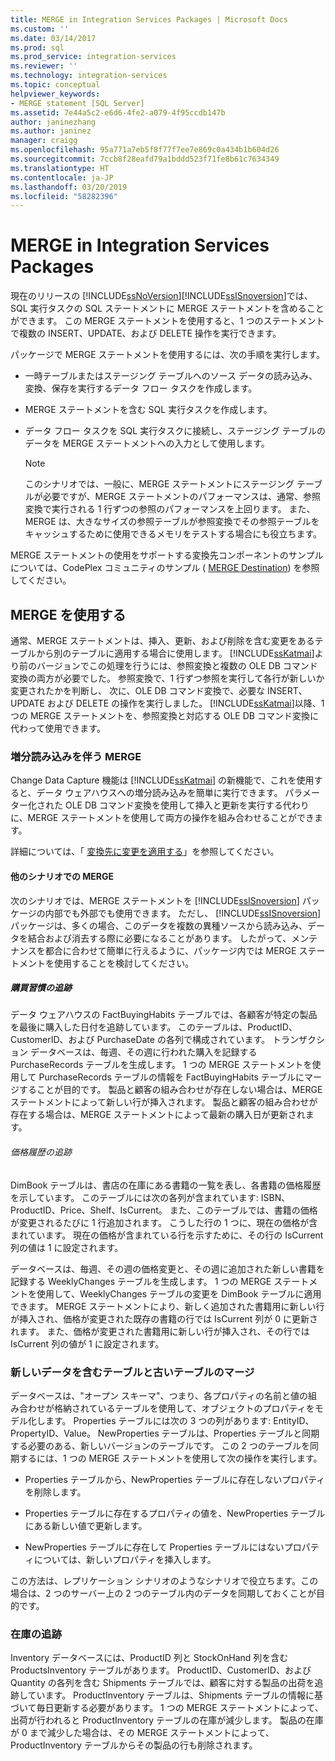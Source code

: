 ```yaml
---
title: MERGE in Integration Services Packages | Microsoft Docs
ms.custom: ''
ms.date: 03/14/2017
ms.prod: sql
ms.prod_service: integration-services
ms.reviewer: ''
ms.technology: integration-services
ms.topic: conceptual
helpviewer_keywords:
- MERGE statement [SQL Server]
ms.assetid: 7e44a5c2-e6d6-4fe2-a079-4f95ccdb147b
author: janinezhang
ms.author: janinez
manager: craigg
ms.openlocfilehash: 95a771a7eb5f8f77f7ee7e869c0a434b1b604d26
ms.sourcegitcommit: 7ccb8f28eafd79a1bddd523f71fe8b61c7634349
ms.translationtype: HT
ms.contentlocale: ja-JP
ms.lasthandoff: 03/20/2019
ms.locfileid: "58282396"
---
```

# <a name="merge-in-integration-services-packages"></a>MERGE in Integration Services Packages
  現在のリリースの [!INCLUDE[ssNoVersion](../../includes/ssnoversion-md.md)][!INCLUDE[ssISnoversion](../../includes/ssisnoversion-md.md)]では、SQL 実行タスクの SQL ステートメントに MERGE ステートメントを含めることができます。 この MERGE ステートメントを使用すると、1 つのステートメントで複数の INSERT、UPDATE、および DELETE 操作を実行できます。  
  
 パッケージで MERGE ステートメントを使用するには、次の手順を実行します。  
  
-   一時テーブルまたはステージング テーブルへのソース データの読み込み、変換、保存を実行するデータ フロー タスクを作成します。  
  
-   MERGE ステートメントを含む SQL 実行タスクを作成します。  
  
-   データ フロー タスクを SQL 実行タスクに接続し、ステージング テーブルのデータを MERGE ステートメントへの入力として使用します。  
  
    > [!NOTE]  
    >  このシナリオでは、一般に、MERGE ステートメントにステージング テーブルが必要ですが、MERGE ステートメントのパフォーマンスは、通常、参照変換で実行される 1 行ずつの参照のパフォーマンスを上回ります。 また、MERGE は、大きなサイズの参照テーブルが参照変換でその参照テーブルをキャッシュするために使用できるメモリをテストする場合にも役立ちます。  
  
 MERGE ステートメントの使用をサポートする変換先コンポーネントのサンプルについては、CodePlex コミュニティのサンプル ( [MERGE Destination](https://go.microsoft.com/fwlink/?LinkId=141215)) を参照してください。  
  
## <a name="using-merge"></a>MERGE を使用する  
 通常、MERGE ステートメントは、挿入、更新、および削除を含む変更をあるテーブルから別のテーブルに適用する場合に使用します。 [!INCLUDE[ssKatmai](../../includes/sskatmai-md.md)]より前のバージョンでこの処理を行うには、参照変換と複数の OLE DB コマンド変換の両方が必要でした。 参照変換で、1 行ずつ参照を実行して各行が新しいか変更されたかを判断し、 次に、OLE DB コマンド変換で、必要な INSERT、UPDATE および DELETE の操作を実行しました。 [!INCLUDE[ssKatmai](../../includes/sskatmai-md.md)]以降、1 つの MERGE ステートメントを、参照変換と対応する OLE DB コマンド変換に代わって使用できます。  
  
### <a name="merge-with-incremental-loads"></a>増分読み込みを伴う MERGE  
 Change Data Capture 機能は [!INCLUDE[ssKatmai](../../includes/sskatmai-md.md)] の新機能で、これを使用すると、データ ウェアハウスへの増分読み込みを簡単に実行できます。 パラメーター化された OLE DB コマンド変換を使用して挿入と更新を実行する代わりに、MERGE ステートメントを使用して両方の操作を組み合わせることができます。  
  
 詳細については、「 [変換先に変更を適用する](../../integration-services/change-data-capture/apply-the-changes-to-the-destination.md)」を参照してください。  
  
#### <a name="merge-in-other-scenarios"></a>他のシナリオでの MERGE  
 次のシナリオでは、MERGE ステートメントを [!INCLUDE[ssISnoversion](../../includes/ssisnoversion-md.md)] パッケージの内部でも外部でも使用できます。 ただし、 [!INCLUDE[ssISnoversion](../../includes/ssisnoversion-md.md)] パッケージは、多くの場合、このデータを複数の異種ソースから読み込み、データを結合および消去する際に必要になることがあります。 したがって、メンテナンスを都合に合わせて簡単に行えるように、パッケージ内では MERGE ステートメントを使用することを検討してください。  
  
##### <a name="track-buying-habits"></a>購買習慣の追跡  
 データ ウェアハウスの FactBuyingHabits テーブルでは、各顧客が特定の製品を最後に購入した日付を追跡しています。 このテーブルは、ProductID、CustomerID、および PurchaseDate の各列で構成されています。 トランザクション データベースは、毎週、その週に行われた購入を記録する PurchaseRecords テーブルを生成します。 1 つの MERGE ステートメントを使用して PurchaseRecords テーブルの情報を FactBuyingHabits テーブルにマージすることが目的です。 製品と顧客の組み合わせが存在しない場合は、MERGE ステートメントによって新しい行が挿入されます。 製品と顧客の組み合わせが存在する場合は、MERGE ステートメントによって最新の購入日が更新されます。  
  
###### <a name="track-price-history"></a>価格履歴の追跡  
 DimBook テーブルは、書店の在庫にある書籍の一覧を表し、各書籍の価格履歴を示しています。 このテーブルには次の各列が含まれています: ISBN、ProductID、Price、Shelf、IsCurrent。 また、このテーブルでは、書籍の価格が変更されるたびに 1 行追加されます。 こうした行の 1 つに、現在の価格が含まれています。 現在の価格が含まれている行を示すために、その行の IsCurrent 列の値は 1 に設定されます。  
  
 データベースは、毎週、その週の価格変更と、その週に追加された新しい書籍を記録する WeeklyChanges テーブルを生成します。 1 つの MERGE ステートメントを使用して、WeeklyChanges テーブルの変更を DimBook テーブルに適用できます。 MERGE ステートメントにより、新しく追加された書籍用に新しい行が挿入され、価格が変更された既存の書籍の行では IsCurrent 列が 0 に更新されます。 また、価格が変更された書籍用に新しい行が挿入され、その行では IsCurrent 列の値が 1 に設定されます。  
  
### <a name="merge-a-table-with-new-data-against-the-old-table"></a>新しいデータを含むテーブルと古いテーブルのマージ  
 データベースは、"オープン スキーマ"、つまり、各プロパティの名前と値の組み合わせが格納されているテーブルを使用して、オブジェクトのプロパティをモデル化します。 Properties テーブルには次の 3 つの列があります: EntityID、PropertyID、Value。 NewProperties テーブルは、Properties テーブルと同期する必要のある、新しいバージョンのテーブルです。 この 2 つのテーブルを同期するには、1 つの MERGE ステートメントを使用して次の操作を実行します。  
  
-   Properties テーブルから、NewProperties テーブルに存在しないプロパティを削除します。  
  
-   Properties テーブルに存在するプロパティの値を、NewProperties テーブルにある新しい値で更新します。  
  
-   NewProperties テーブルに存在して Properties テーブルにはないプロパティについては、新しいプロパティを挿入します。  
  
 この方法は、レプリケーション シナリオのようなシナリオで役立ちます。この場合は、2 つのサーバー上の 2 つのテーブル内のデータを同期しておくことが目的です。  
  
### <a name="track-inventory"></a>在庫の追跡  
 Inventory データベースには、ProductID 列と StockOnHand 列を含む ProductsInventory テーブルがあります。 ProductID、CustomerID、および Quantity の各列を含む Shipments テーブルでは、顧客に対する製品の出荷を追跡しています。 ProductInventory テーブルは、Shipments テーブルの情報に基づいて毎日更新する必要があります。 1 つの MERGE ステートメントによって、出荷が行われると ProductInventory テーブルの在庫が減少します。 製品の在庫が 0 まで減少した場合は、その MERGE ステートメントによって、ProductInventory テーブルからその製品の行も削除されます。  
  
  
